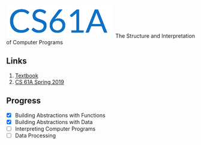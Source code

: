 <img src="logo.png">
The Structure and Interpretation of Computer Programs

## Links
1. [Textbook](https://composingprograms.com/)
2. [CS 61A Spring 2019](https://inst.eecs.berkeley.edu/~cs61a/sp19/)

## Progress
- [x] Building Abstractions with Functions
- [x] Building Abstractions with Data
- [ ] Interpreting Computer Programs
- [ ] Data Processing
